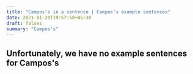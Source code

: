 ```yaml
---
title: "Campos's in a sentence | Campos's example sentences"
date: 2021-01-20T19:57:50+05:30
draft: falses
summary: "Campos's"
---
```

## Unfortunately, we have no example sentences for Campos's                 
